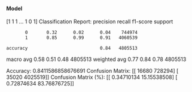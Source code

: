 #### Model
[1 1 1 ... 1 0 1]
Classification Report:
              precision    recall  f1-score   support

           0       0.32      0.02      0.04    744974
           1       0.85      0.99      0.91   4060539

    accuracy                           0.84   4805513
   macro avg       0.58      0.51      0.48   4805513
weighted avg       0.77      0.84      0.78   4805513

Accuracy: 0.8411586858676691
Confusion Matrix:
[[  16680  728294]
 [  35020 4025519]]
Confusion Matrix (%):
[[ 0.34710134 15.15538508]
 [ 0.72874634 83.76876725]]
